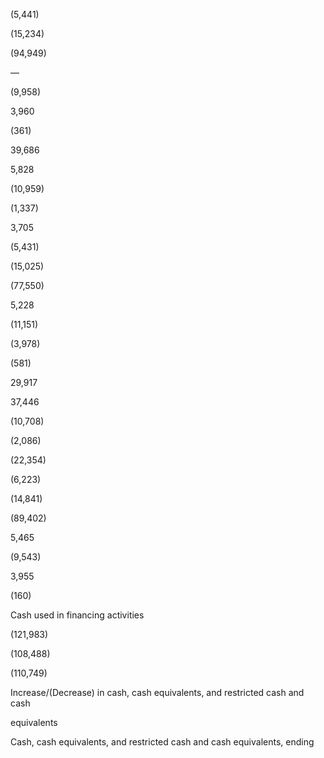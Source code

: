 (5,441)

(15,234)

(94,949)

—

(9,958)

3,960

(361)

39,686

5,828

(10,959)

(1,337)

3,705

(5,431)

(15,025)

(77,550)

5,228

(11,151)

(3,978)

(581)

29,917

37,446

(10,708)

(2,086)

(22,354)

(6,223)

(14,841)

(89,402)

5,465

(9,543)

3,955

(160)

Cash used in financing activities

(121,983)

(108,488)

(110,749)

Increase/(Decrease) in cash, cash equivalents, and restricted cash and cash

equivalents

Cash, cash equivalents, and restricted cash and cash equivalents, ending